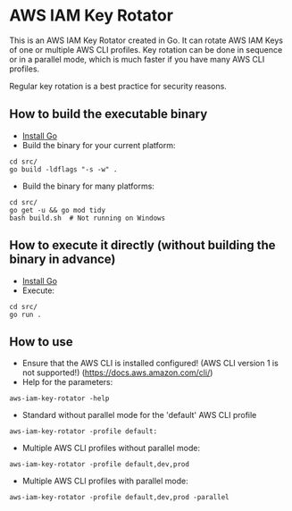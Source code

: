 # AWS IAM Key Rotator

This is an AWS IAM Key Rotator created in Go.
It can rotate AWS IAM Keys of one or multiple AWS CLI profiles.
Key rotation can be done in sequence or in a parallel mode, which is much faster if you have many AWS CLI profiles.

Regular key rotation is a best practice for security reasons.


## How to build the executable binary

 * [Install Go](https://go.dev/doc/install)
 * Build the binary for your current platform:
```
cd src/
go build -ldflags "-s -w" .
```
 * Build the binary for many platforms:
```
cd src/
go get -u && go mod tidy
bash build.sh  # Not running on Windows
```


## How to execute it directly (without building the binary in advance)
 * [Install Go](https://go.dev/doc/install)
  * Execute:
```
cd src/
go run .
```


## How to use
 * Ensure that the AWS CLI is installed configured! (AWS CLI version 1 is not supported!) (https://docs.aws.amazon.com/cli/)
 * Help for the parameters:
```
aws-iam-key-rotator -help
```
 * Standard without parallel mode for the 'default' AWS CLI profile
```
aws-iam-key-rotator -profile default:
```
 * Multiple AWS CLI profiles without parallel mode:
```
aws-iam-key-rotator -profile default,dev,prod
```
 * Multiple AWS CLI profiles with parallel mode:
```
aws-iam-key-rotator -profile default,dev,prod -parallel
```
